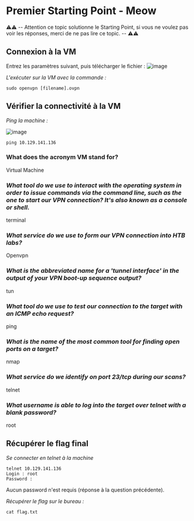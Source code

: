 # Premier Starting Point - Meow

⚠️⚠️ -- Attention ce topic solutionne le Starting Point, si vous ne voulez pas voir les réponses, merci de ne pas lire ce topic. -- ⚠️⚠️

## Connexion à la VM

Entrez les paramètres suivant, puis télécharger le fichier : 
![image](https://user-images.githubusercontent.com/81636746/171740588-d8eb4e60-0d0b-488f-8efa-bc3ae59d5324.png)

*L'exécuter sur la VM avec la commande :*

```
sudo openvpn [filename].ovpn
```

## Vérifier la connectivité à la VM

*Ping la machine :*

![image](https://user-images.githubusercontent.com/81636746/171741280-3ab6b61e-42d7-41d1-8809-84e0cd036670.png)

```
ping 10.129.141.136
```

### What does the acronym VM stand for?
Virtual Machine

### ___What tool do we use to interact with the operating system in order to issue commands via the command line, such as the one to start our VPN connection? It's also known as a console or shell.___
terminal

### ___What service do we use to form our VPN connection into HTB labs?___
Openvpn

### ___What is the abbreviated name for a 'tunnel interface' in the output of your VPN boot-up sequence output?___
tun

### ___What tool do we use to test our connection to the target with an ICMP echo request?___
ping

### ___What is the name of the most common tool for finding open ports on a target?___
nmap

### ___What service do we identify on port 23/tcp during our scans?___
telnet

### ___What username is able to log into the target over telnet with a blank password?___
root

## Récupérer le flag final
*Se connecter en telnet à la machine*

```
telnet 10.129.141.136
Login : root
Password :
```

Aucun password n'est requis (réponse à la question précédente).

*Récupérer le flag sur le bureau :*

```
cat flag.txt
```



